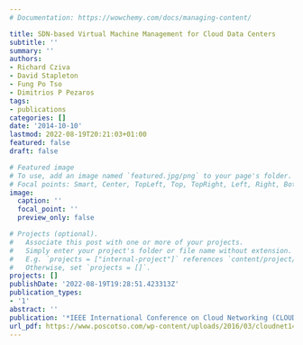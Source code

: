 ```yaml
---
# Documentation: https://wowchemy.com/docs/managing-content/

title: SDN-based Virtual Machine Management for Cloud Data Centers
subtitle: ''
summary: ''
authors:
- Richard Cziva
- David Stapleton
- Fung Po Tso
- Dimitrios P Pezaros
tags:
- publications
categories: []
date: '2014-10-10'
lastmod: 2022-08-19T20:21:03+01:00
featured: false
draft: false

# Featured image
# To use, add an image named `featured.jpg/png` to your page's folder.
# Focal points: Smart, Center, TopLeft, Top, TopRight, Left, Right, BottomLeft, Bottom, BottomRight.
image:
  caption: ''
  focal_point: ''
  preview_only: false

# Projects (optional).
#   Associate this post with one or more of your projects.
#   Simply enter your project's folder or file name without extension.
#   E.g. `projects = ["internal-project"]` references `content/project/deep-learning/index.md`.
#   Otherwise, set `projects = []`.
projects: []
publishDate: '2022-08-19T19:28:51.423313Z'
publication_types:
- '1'
abstract: ''
publication: '*IEEE International Conference on Cloud Networking (CLOUDNET)*'
url_pdf: https://www.poscotso.com/wp-content/uploads/2016/03/cloudnet14_cziva.pdf
---
```

